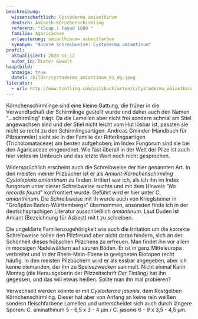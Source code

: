 ```yaml
---
beschreibung:
  wissenschaftlich: Cystoderma amianthinum
  deutsch: Amianth-Körnchenschirmling
  referenz: "(Scop.) Fayod 1889 "
  familie: Agaricaceae
  erlaeuterung: amianthinum= asbestfarben
  synonym: "Andere Schreibweise: Cystoderma amiantinum"
profil:
  aktualisiert: 2020-11-12
  autor_in: Dieter Gewalt
hauptbild:
  anzeige: true
  datei: /bilder/cystoderma_amiantinum_01_dg.jpeg
literatur:
  - url: http://www.tintling.com/pilzbuch/arten/c/Cystoderma_amianthinum.html
---
```

Körnchenschirmlinge sind eine kleine Gattung, die früher in die Verwandtschaft der Schirmlinge gestellt wurde und daher auch den Namen "...schirmling" trägt. Da die Lamellen aber nicht frei sondern schmal am Stiel angewachsen sind und der Stiel nicht leicht vom Hut lösbar ist, passten sie nicht so recht zu den Schirmlingsartigen. Andreas Gminder (Handbuch für Pilzsammler) sieht sie in der Familie der Ritterlingsartigen (Tricholomataceae) am besten aufgehoben; im Index Fungorum sind sie bei den Agaricaceae eingeordnet. Wie fast überall in der Welt der Pilze ist auch hier vieles im Umbruch und das letzte Wort noch nicht gesprochen.

Widersprüchlich erscheint auch die Schreibweise der hier genannten Art. In den meisten meiner Pilzbücher ist er als *Amiant-Körnchenschirmling Cystolepiota amiantinum* zu finden. Irritiert war ich, als ich ihn im Index fungorum unter dieser Schreibweise suchte und mit dem Hinweis *"No records found*" konfrontiert wurde. Geführt wird er hier unter *C. amianthinum*. Die Schreibweise mit th wurde auch von Krieglsteiner in "Großpilze Baden-Württembergs" übernommen, ansonsten finde ich in der deutschsprachigen Literatur ausschließlich *amiantinum*. Laut Duden ist Amiant (Bezeichnung für Asbest) mit t zu schreiben.

Die ungeklärte Familienzugehörigkeit wie auch die Irritation um die korrekte Schreibweise sollen den Pilzfreund aber nicht daran hindern, sich an der Schönheit dieses hübschen Pilzchens zu erfreuen. Man findet ihn vor allem in moosigen Nadelwäldern auf sauren Böden. Er ist in ganz Mitteleuropa verbreitet und in der Rhein-Main-Ebene in geeigneten Biotopen recht häufig. In den meisten Pilzbüchern wird er als essbar angegeben, aber ich kenne niemanden, der ihn zu Speisezwecken sammelt. Nicht einmal Karin Montag (die Herausgeberin der Pilzzeitschrift *Der Tintling*) hat ihn gegessen, und das will etwas heißen. Sollte man ihn mal probieren?

Verwechselt werden könnte er mit *Cystoderma jasonis*, dem Rostgelben Körnchenschirmling. Dieser hat aber von Anfang an keine rein weißen sondern fleischfarbene Lamellen und unterscheidet sich auch durch längere Sporen: 
C. aminathinum  5 - 6,5 x 3 - 4 µm  /   C. jasonis  6 - 9 x 3,5 - 4,5 µm.